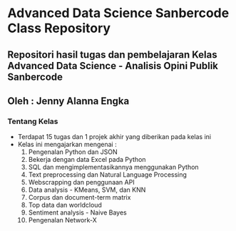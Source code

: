 # Advanced Data Science Sanbercode Class Repository
## Repositori hasil tugas dan pembelajaran Kelas Advanced Data Science - Analisis Opini Publik Sanbercode
## Oleh : Jenny Alanna Engka

### Tentang Kelas
- Terdapat 15 tugas dan 1 projek akhir yang diberikan pada kelas ini
- Kelas ini mengajarkan mengenai :
  1. Pengenalan Python dan JSON
  2. Bekerja dengan data Excel pada Python
  3. SQL dan mengimplementasikannya menggunakan Python
  4. Text preprocessing dan Natural Language Processing
  5. Webscrapping dan penggunaan API
  6. Data analysis - KMeans, SVM, dan KNN
  7. Corpus dan document-term matrix
  8. Top data dan worldcloud
  9. Sentiment analysis - Naive Bayes
  10. Pengenalan Network-X
